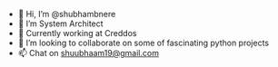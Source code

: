 - 👋 Hi, I’m @shubhambnere
- 👀 I’m System Architect 
- 🌱 Currently working at Creddos 
- 💞️ I’m looking to collaborate on some of fascinating python projects
- 📫 Chat on shuubhaam19@gmail.com

<!---
shubhambnere/shubhambnere is a ✨ special ✨ repository because its `README.md` (this file) appears on your GitHub profile.
You can click the Preview link to take a look at your changes.
--->
